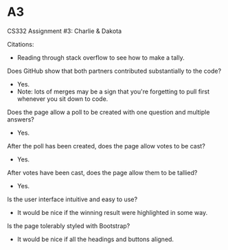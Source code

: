 # A3
CS332 Assignment #3: Charlie & Dakota

Citations:
  - Reading through stack overflow to see how to make a tally. 

Does GitHub show that both partners contributed substantially to the code?
  - Yes.
  - Note: lots of merges may be a sign that you're forgetting to pull first whenever you sit down to code.

Does the page allow a poll to be created with one question and multiple answers?
  - Yes.

After the poll has been created, does the page allow votes to be cast?
  - Yes.

After votes have been cast, does the page allow them to be tallied?
  - Yes.

Is the user interface intuitive and easy to use?
  - It would be nice if the winning result were highlighted in some way.

Is the page tolerably styled with Bootstrap?
  - It would be nice if all the headings and buttons aligned.
